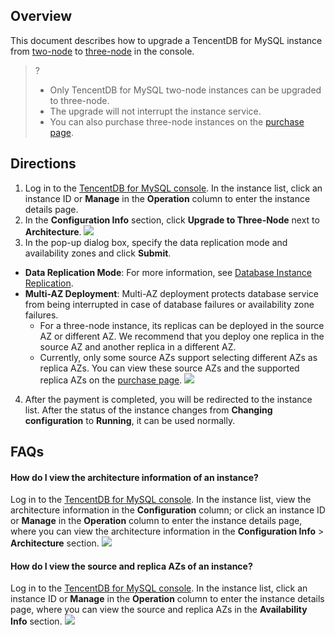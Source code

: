 
## Overview
This document describes how to upgrade a TencentDB for MySQL instance from [two-node](https://intl.cloud.tencent.com/document/product/236/38329) to [three-node](https://intl.cloud.tencent.com/document/product/236/39783) in the console.
>?
>- Only TencentDB for MySQL two-node instances can be upgraded to three-node.
>- The upgrade will not interrupt the instance service.
>- You can also purchase three-node instances on the [purchase page](https://buy.cloud.tencent.com/cdb).

## Directions
1. Log in to the [TencentDB for MySQL console](https://console.cloud.tencent.com/cdb). In the instance list, click an instance ID or **Manage** in the **Operation** column to enter the instance details page.
2. In the **Configuration Info** section, click **Upgrade to Three-Node** next to **Architecture**.
![](https://qcloudimg.tencent-cloud.cn/raw/8a5a1df13737501d7c9633ad4a3d7676.png)
3. In the pop-up dialog box, specify the data replication mode and availability zones and click **Submit**.
 - **Data Replication Mode**: For more information, see [Database Instance Replication](https://intl.cloud.tencent.com/document/product/236/7913).
 - **Multi-AZ Deployment**: Multi-AZ deployment protects database service from being interrupted in case of database failures or availability zone failures.
    - For a three-node instance, its replicas can be deployed in the source AZ or different AZ. We recommend that you deploy one replica in the source AZ and another replica in a different AZ.
    - Currently, only some source AZs support selecting different AZs as replica AZs. You can view these source AZs and the supported replica AZs on the [purchase page](https://buy.cloud.tencent.com/cdb).
![](https://qcloudimg.tencent-cloud.cn/raw/6fd7ffdd2ade0b1bec3fca2130b1f438.png)
4. After the payment is completed, you will be redirected to the instance list. After the status of the instance changes from **Changing configuration** to **Running**, it can be used normally.

## FAQs
#### How do I view the architecture information of an instance?
Log in to the [TencentDB for MySQL console](https://console.cloud.tencent.com/cdb). In the instance list, view the architecture information in the **Configuration** column; or click an instance ID or **Manage** in the **Operation** column to enter the instance details page, where you can view the architecture information in the **Configuration Info** > **Architecture** section.
![](https://main.qcloudimg.com/raw/e783ce5c7070b8084cf03b053d7e5077.png)

#### How do I view the source and replica AZs of an instance?
Log in to the [TencentDB for MySQL console](https://console.cloud.tencent.com/cdb). In the instance list, click an instance ID or **Manage** in the **Operation** column to enter the instance details page, where you can view the source and replica AZs in the **Availability Info** section.
![](https://main.qcloudimg.com/raw/f022ef04a1db5bf566cc626990e534f5.png)

